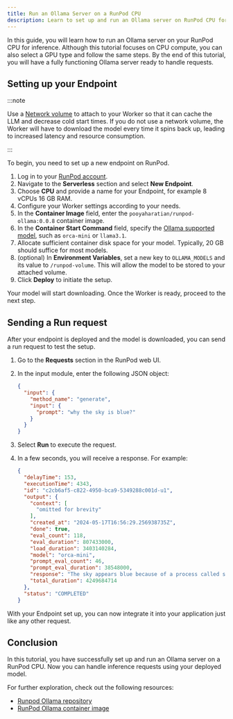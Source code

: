 ```yaml
---
title: Run an Ollama Server on a RunPod CPU
description: Learn to set up and run an Ollama server on RunPod CPU for inference with this step-by-step tutorial.
---
```


In this guide, you will learn how to run an Ollama server on your RunPod CPU for inference.
Although this tutorial focuses on CPU compute, you can also select a GPU type and follow the same steps.
By the end of this tutorial, you will have a fully functioning Ollama server ready to handle requests.

## Setting up your Endpoint

:::note

Use a [Network volume](/pods/storage/create-network-volumes) to attach to your Worker so that it can cache the LLM and decrease cold start times.
If you do not use a network volume, the Worker will have to download the model every time it spins back up, leading to increased latency and resource consumption.

:::

To begin, you need to set up a new endpoint on RunPod.

1. Log in to your [RunPod account](https://www.runpod.io/console/console/home).
2. Navigate to the **Serverless** section and select **New Endpoint**.
3. Choose **CPU** and provide a name for your Endpoint, for example 8 vCPUs 16 GB RAM.
4. Configure your Worker settings according to your needs.
5. In the **Container Image** field, enter the `pooyaharatian/runpod-ollama:0.0.8` container image.
6. In the **Container Start Command** field, specify the [Ollama supported model](https://ollama.com/library), such as `orca-mini` or `llama3.1`.
7. Allocate sufficient container disk space for your model. Typically, 20 GB should suffice for most models.
8. (optional) In **Environment Variables**, set a new key to `OLLAMA_MODELS` and its value to `/runpod-volume`. This will allow the model to be stored to your attached volume.
9. Click **Deploy** to initiate the setup.

Your model will start downloading. Once the Worker is ready, proceed to the next step.

## Sending a Run request

After your endpoint is deployed and the model is downloaded, you can send a run request to test the setup.

1. Go to the **Requests** section in the RunPod web UI.
2. In the input module, enter the following JSON object:

   ```json
   {
     "input": {
       "method_name": "generate",
       "input": {
         "prompt": "why the sky is blue?"
       }
     }
   }
   ```

3. Select **Run** to execute the request.
4. In a few seconds, you will receive a response. For example:

   ```json
   {
     "delayTime": 153,
     "executionTime": 4343,
     "id": "c2cb6af5-c822-4950-bca9-5349288c001d-u1",
     "output": {
       "context": [
         "omitted for brevity"
       ],
       "created_at": "2024-05-17T16:56:29.256938735Z",
       "done": true,
       "eval_count": 118,
       "eval_duration": 807433000,
       "load_duration": 3403140284,
       "model": "orca-mini",
       "prompt_eval_count": 46,
       "prompt_eval_duration": 38548000,
       "response": "The sky appears blue because of a process called scattering. When sunlight enters the Earth's atmosphere, it encounters molecules of air such as nitrogen and oxygen. These molecules scatter the light in all directions, but they scatter the shorter wavelengths of light (such as violet and blue) more than the longer wavelengths (such as red). This creates a reddish-orange sky that is less intense on the horizon than on the observer's position. As the sun gets lower in the sky, the amount of scattering increases and the sky appears to get brighter.",
       "total_duration": 4249684714
     },
     "status": "COMPLETED"
   }
   ```

With your Endpoint set up, you can now integrate it into your application just like any other request.

## Conclusion

In this tutorial, you have successfully set up and run an Ollama server on a RunPod CPU.
Now you can handle inference requests using your deployed model.

For further exploration, check out the following resources:

- [Runpod Ollama repository](https://github.com/pooyahrtn/)
- [RunPod Ollama container image](https://hub.docker.com/r/pooyaharatian/runpod-ollama)
